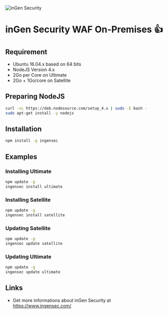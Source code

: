 ![inGen Security](https://www.ingensec.com/images/ingensecuritylong.svg)

# inGen Security WAF On-Premises :+1:

## Requirement
- Ubuntu 16.04.x based on 64 bits
- NodeJS Version 4.x
- 2Go per Core on Ultimate
- 2Go + 1Go/core on Satellite

## Preparing NodeJS
```bash
curl -sL https://deb.nodesource.com/setup_4.x | sudo -E bash -
sudo apt-get install -y nodejs
```

## Installation
```bash
npm install -g ingensec
```

## Examples

### Installing Ultimate
```bash
npm update -g
ingensec install ultimate
```

### Installing Satellite
```bash
npm update -g
ingensec install satellite
```

### Updating Satellite
```bash
npm update -g
ingensec update satellite
```
### Updating Ultimate
```bash
npm update -g
ingensec update ultimate
```

## Links
- Get more informations about inGen Security at https://www.ingensec.com/
